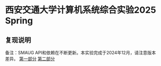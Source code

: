 # 西安交通大学计算机系统综合实验2025 Spring

## 复现说明
备注：SMAUG API和依赖在不断更新。本实验完成于2024年12月，请注意版本差异。
[第一部分](./assign_6_part1/readme.md)
[第二部分](./assign_6_part2/readme.md)